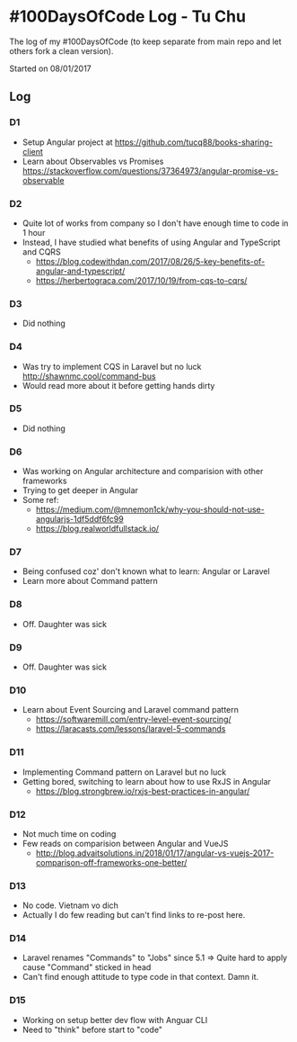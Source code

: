 # #100DaysOfCode Log - Tu Chu
The log of my #100DaysOfCode (to keep separate from main repo and let others fork a clean version).

Started on 08/01/2017

## Log

### D1
- Setup Angular project at https://github.com/tucq88/books-sharing-client
- Learn about Observables vs Promises https://stackoverflow.com/questions/37364973/angular-promise-vs-observable

### D2
- Quite lot of works from company so I don't have enough time to code in 1 hour
- Instead, I have studied what benefits of using Angular and TypeScript and CQRS
    - https://blog.codewithdan.com/2017/08/26/5-key-benefits-of-angular-and-typescript/
    - https://herbertograca.com/2017/10/19/from-cqs-to-cqrs/

### D3
- Did nothing

### D4
- Was try to implement CQS in Laravel but no luck http://shawnmc.cool/command-bus
- Would read more about it before getting hands dirty

### D5
- Did nothing

### D6
- Was working on Angular architecture and comparision with other frameworks
- Trying to get deeper in Angular
- Some ref:
    - https://medium.com/@mnemon1ck/why-you-should-not-use-angularjs-1df5ddf6fc99
    - https://blog.realworldfullstack.io/

### D7
- Being confused coz' don't known what to learn: Angular or Laravel
- Learn more about Command pattern

### D8
- Off. Daughter was sick

### D9
- Off. Daughter was sick

### D10
- Learn about Event Sourcing and Laravel command pattern
    - https://softwaremill.com/entry-level-event-sourcing/
    - https://laracasts.com/lessons/laravel-5-commands

### D11
- Implementing Command pattern on Laravel but no luck
- Getting bored, switching to learn about how to use RxJS in Angular
    - https://blog.strongbrew.io/rxjs-best-practices-in-angular/

### D12
- Not much time on coding
- Few reads on comparision between Angular and VueJS
    - http://blog.advaitsolutions.in/2018/01/17/angular-vs-vuejs-2017-comparison-off-frameworks-one-better/

### D13
- No code. Vietnam vo dich
- Actually I do few reading but can't find links to re-post here.

### D14
- Laravel renames "Commands" to "Jobs" since 5.1 => Quite hard to apply cause "Command" sticked in head
- Can't find enough attitude to type code in that context. Damn it.

### D15
- Working on setup better dev flow with Anguar CLI
- Need to "think" before start to "code"